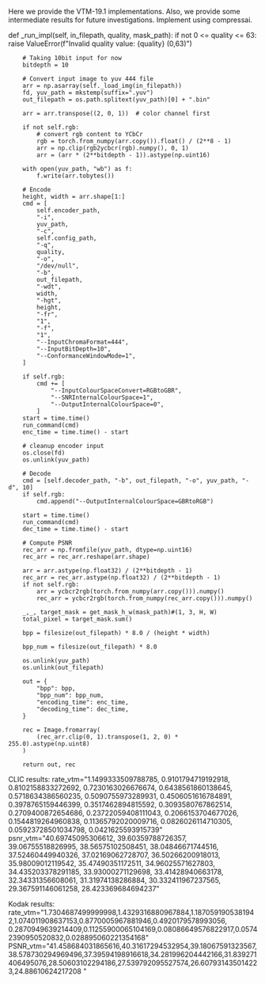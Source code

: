 Here we provide the VTM-19.1 implementations.
Also, we provide some intermediate results for future investigations.
Implement using compressai.

def _run_impl(self, in_filepath, quality, mask_path):
        if not 0 <= quality <= 63:
            raise ValueError(f"Invalid quality value: {quality} (0,63)")

        # Taking 10bit input for now
        bitdepth = 10

        # Convert input image to yuv 444 file
        arr = np.asarray(self._load_img(in_filepath))
        fd, yuv_path = mkstemp(suffix=".yuv")
        out_filepath = os.path.splitext(yuv_path)[0] + ".bin"

        arr = arr.transpose((2, 0, 1))  # color channel first

        if not self.rgb:
            # convert rgb content to YCbCr
            rgb = torch.from_numpy(arr.copy()).float() / (2**8 - 1)
            arr = np.clip(rgb2ycbcr(rgb).numpy(), 0, 1)
            arr = (arr * (2**bitdepth - 1)).astype(np.uint16)

        with open(yuv_path, "wb") as f:
            f.write(arr.tobytes())

        # Encode
        height, width = arr.shape[1:]
        cmd = [
            self.encoder_path,
            "-i",
            yuv_path,
            "-c",
            self.config_path,
            "-q",
            quality,
            "-o",
            "/dev/null",
            "-b",
            out_filepath,
            "-wdt",
            width,
            "-hgt",
            height,
            "-fr",
            "1",
            "-f",
            "1",
            "--InputChromaFormat=444",
            "--InputBitDepth=10",
            "--ConformanceWindowMode=1",
        ]

        if self.rgb:
            cmd += [
                "--InputColourSpaceConvert=RGBtoGBR",
                "--SNRInternalColourSpace=1",
                "--OutputInternalColourSpace=0",
            ]
        start = time.time()
        run_command(cmd)
        enc_time = time.time() - start

        # cleanup encoder input
        os.close(fd)
        os.unlink(yuv_path)

        # Decode
        cmd = [self.decoder_path, "-b", out_filepath, "-o", yuv_path, "-d", 10]
        if self.rgb:
            cmd.append("--OutputInternalColourSpace=GBRtoRGB")

        start = time.time()
        run_command(cmd)
        dec_time = time.time() - start

        # Compute PSNR
        rec_arr = np.fromfile(yuv_path, dtype=np.uint16)
        rec_arr = rec_arr.reshape(arr.shape)

        arr = arr.astype(np.float32) / (2**bitdepth - 1)
        rec_arr = rec_arr.astype(np.float32) / (2**bitdepth - 1)
        if not self.rgb:
            arr = ycbcr2rgb(torch.from_numpy(arr.copy())).numpy()
            rec_arr = ycbcr2rgb(torch.from_numpy(rec_arr.copy())).numpy()
        
        _,_, target_mask = get_mask_h_w(mask_path)#(1, 3, H, W)
        total_pixel = target_mask.sum()
        
        bpp = filesize(out_filepath) * 8.0 / (height * width)
      
        bpp_num = filesize(out_filepath) * 8.0
      
        os.unlink(yuv_path)
        os.unlink(out_filepath)

        out = {
            "bpp": bpp,
            "bpp_num": bpp_num,
            "encoding_time": enc_time,
            "decoding_time": dec_time,
        }

        rec = Image.fromarray(
            (rec_arr.clip(0, 1).transpose(1, 2, 0) * 255.0).astype(np.uint8)
        )

        return out, rec

CLIC results:
rate_vtm="1.1499333509788785, 0.9101794719192918, 0.8102158833272692, 0.7230163026676674, 0.6438561860138645, 0.5718634386560235, 0.5090755973289931, 0.4506051616784891, 0.3978765159446399, 0.3517462894815592, 0.3093580767862514, 0.2709400872654686, 0.23722059408111043, 0.2066153704677026, 0.1544819264960838, 0.11365792020009716, 0.0826026114710305, 0.05923728501034798, 0.0421625593915739"
psnr_vtm="40.69745095306612, 39.60359788726357, 39.06755518826995, 38.56575102508451, 38.04846671744516, 37.52460449940326, 37.02169062728707, 36.50266200918013, 35.98009012119542, 35.47490351172511, 34.96025571627803, 34.435203378291185, 33.93000271129698, 33.41428940663178, 32.34331356608061, 31.31974138286884, 30.332411967237565, 29.367591146061258, 28.423369684694237"

Kodak results:
rate_vtm="1.7304687499999998,1.4329316880967884,1.1870591905381942,1.074011908637153,0.8770005967881946,0.4920179578993056, 0.2870949639214409,0.11255900065104169,0.08086649576822917,0.05742390950520832,0.028895060221354168"
PSNR_vtm="41.458684031865616,40.31617294532954,39.18067591323567,38.578730294969496,37.39594198916618,34.281996204442166,31.839271406495076,28.50603102294186,27.539792095527574,26.607931435014223,24.88610624217208 "
